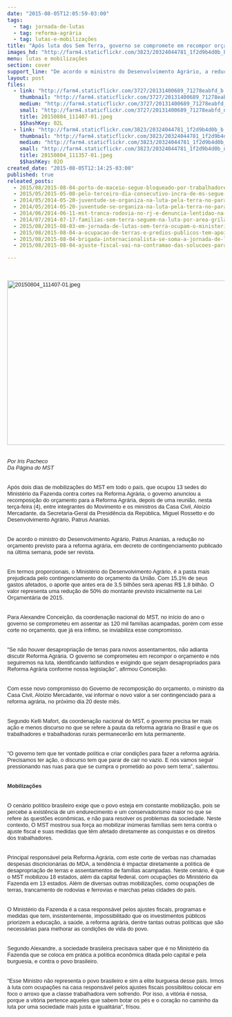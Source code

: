 ```yaml
---
date: "2015-08-05T12:05:59-03:00"
tags:
  - tag: jornada-de-lutas
  - tag: reforma-agrária
  - tag: lutas-e-mobilizações
title: "Após luta dos Sem Terra, governo se compromete em recompor orçamento da Reforma Agrária"
images_hd: "http://farm4.staticflickr.com/3823/20324044781_1f2d9b4d0b_b.jpg"
menu: lutas e mobilizações
section: cover
support_line: "De acordo o ministro do Desenvolvimento Agrário, a redução no orçamento previsto em decreto de contingenciamento, pode ser revista.\n"
layout: post
files:
  - link: "http://farm4.staticflickr.com/3727/20131400689_71278eabfd_b.jpg"
    thumbnail: "http://farm4.staticflickr.com/3727/20131400689_71278eabfd_t.jpg"
    medium: "http://farm4.staticflickr.com/3727/20131400689_71278eabfd_z.jpg"
    small: "http://farm4.staticflickr.com/3727/20131400689_71278eabfd_n.jpg"
    title: 20150804_111407-01.jpeg
    $$hashKey: 02L
  - link: "http://farm4.staticflickr.com/3823/20324044781_1f2d9b4d0b_b.jpg"
    thumbnail: "http://farm4.staticflickr.com/3823/20324044781_1f2d9b4d0b_t.jpg"
    medium: "http://farm4.staticflickr.com/3823/20324044781_1f2d9b4d0b_z.jpg"
    small: "http://farm4.staticflickr.com/3823/20324044781_1f2d9b4d0b_n.jpg"
    title: 20150804_111357-01.jpeg
    $$hashKey: 02O
created_date: "2015-08-05T12:14:25-03:00"
published: true
releated_posts:
  - 2015/08/2015-08-04-porto-de-maceio-segue-bloqueado-por-trabalhadores-rurais.md
  - 2015/05/2015-05-08-pelo-terceiro-dia-consecutivo-incra-de-ms-segue-ocupado-e-rodovias-federais-sao-bloqueadas.md
  - 2014/05/2014-05-20-juventude-se-organiza-na-luta-pela-terra-no-parana.md-e
  - 2014/05/2014-05-20-juventude-se-organiza-na-luta-pela-terra-no-parana.md
  - 2014/06/2014-06-11-mst-tranca-rodovia-no-rj-e-denuncia-lentidao-na-desapropriacao-de-fazenda.md-e
  - 2014/07/2014-07-17-familias-sem-terra-seguem-na-luta-por-area-grilada-em-abelardo-luz.md
  - 2015/08/2015-08-03-em-jornada-de-lutas-sem-terra-ocupam-o-ministerio-da-fazenda-na-bahia.md
  - 2015/08/2015-08-04-a-ocupacao-de-terras-e-predios-publicos-tem-apoio-na-lei.md
  - 2015/08/2015-08-04-brigada-internacionalista-se-soma-a-jornada-de-lutas-no-para.md
  - 2015/08/2015-08-04-ajuste-fiscal-vai-na-contramao-das-solucoes-para-a-reforma-agraria-aponta-especialista.md

---
```

<div style="color: rgb(34, 34, 34); font-family: arial, sans-serif; font-size: 12.8000001907349px; line-height: normal;">&nbsp;</div>

<div style="color: rgb(34, 34, 34); font-family: arial, sans-serif; font-size: 12.8000001907349px; line-height: normal;">&nbsp;</div>

<div style="color: rgb(34, 34, 34); font-family: arial, sans-serif; font-size: 12.8000001907349px; line-height: normal;"><img alt="20150804_111407-01.jpeg" height="380" src="http://farm4.staticflickr.com/3727/20131400689_71278eabfd_b.jpg" width="700" /></div>

<div style="color: rgb(34, 34, 34); font-family: arial, sans-serif; font-size: 12.8000001907349px; line-height: normal;">&nbsp;</div>

<div style="color: rgb(34, 34, 34); font-family: arial, sans-serif; font-size: 12.8000001907349px; line-height: normal;">&nbsp;</div>

<div style="color: rgb(34, 34, 34); font-family: arial, sans-serif; font-size: 12.8000001907349px; line-height: normal;"><em>Por Iris Pacheco</em></div>

<div style="color: rgb(34, 34, 34); font-family: arial, sans-serif; font-size: 12.8000001907349px; line-height: normal;"><em>Da P&aacute;gina do MST&nbsp;</em></div>

<div style="color: rgb(34, 34, 34); font-family: arial, sans-serif; font-size: 12.8000001907349px; line-height: normal;"><br />
&nbsp;</div>

<div style="color: rgb(34, 34, 34); font-family: arial, sans-serif; font-size: 12.8000001907349px; line-height: normal;">Ap&oacute;s dois dias de mobiliza&ccedil;&otilde;es do MST em todo o pa&iacute;s, que ocupou 13 sedes do Minist&eacute;rio da Fazenda contra cortes na Reforma Agr&aacute;ria, o governo anunciou a recomposi&ccedil;&atilde;o do or&ccedil;amento para a Reforma Agr&aacute;ria, depois de uma reuni&atilde;o, nesta ter&ccedil;a-feira (4), entre integrantes do Movimento e os ministros da Casa Civil, Alo&iacute;zio Mercadante, da Secretaria-Geral da Presid&ecirc;ncia da Rep&uacute;blica, Miguel Rossetto e do Desenvolvimento Agr&aacute;rio, Patrus Ananias.</div>

<div style="color: rgb(34, 34, 34); font-family: arial, sans-serif; font-size: 12.8000001907349px; line-height: normal;">&nbsp;</div>

<div style="color: rgb(34, 34, 34); font-family: arial, sans-serif; font-size: 12.8000001907349px; line-height: normal;"><br />
De acordo o ministro do Desenvolvimento Agr&aacute;rio, Patrus Ananias, a redu&ccedil;&atilde;o no or&ccedil;amento previsto para a reforma agr&aacute;ria, em decreto de contingenciamento publicado na &uacute;ltima semana, pode ser revista.</div>

<div style="color: rgb(34, 34, 34); font-family: arial, sans-serif; font-size: 12.8000001907349px; line-height: normal;">&nbsp;</div>

<div style="color: rgb(34, 34, 34); font-family: arial, sans-serif; font-size: 12.8000001907349px; line-height: normal;"><br />
Em termos proporcionais, o Minist&eacute;rio do Desenvolvimento Agr&aacute;rio, &eacute; a pasta mais prejudicada pelo contingenciamento do or&ccedil;amento da Uni&atilde;o. Com 15,1% de seus gastos afetados, o aporte que antes era de 3,5 bilh&otilde;es ser&aacute; apenas R$ 1,8 bilh&atilde;o. O valor representa uma redu&ccedil;&atilde;o de 50% do montante previsto inicialmente na Lei Or&ccedil;ament&aacute;ria de 2015.&nbsp;</div>

<div style="color: rgb(34, 34, 34); font-family: arial, sans-serif; font-size: 12.8000001907349px; line-height: normal;">&nbsp;</div>

<div style="color: rgb(34, 34, 34); font-family: arial, sans-serif; font-size: 12.8000001907349px; line-height: normal;"><br />
Para Alexandre Concei&ccedil;&atilde;o, da coordena&ccedil;&atilde;o nacional do MST, no in&iacute;cio do ano o governo se comprometeu em assentar as 120 mil fam&iacute;lias acampadas, por&eacute;m com esse corte no or&ccedil;amento, que j&aacute; era &iacute;nfimo, se inviabiliza esse compromisso.&nbsp;</div>

<div style="color: rgb(34, 34, 34); font-family: arial, sans-serif; font-size: 12.8000001907349px; line-height: normal;">&nbsp;</div>

<div style="color: rgb(34, 34, 34); font-family: arial, sans-serif; font-size: 12.8000001907349px; line-height: normal;"><br />
&quot;Se n&atilde;o houver desapropria&ccedil;&atilde;o de terras para novos assentamentos, n&atilde;o adianta discutir Reforma Agr&aacute;ria. O governo se comprometeu em recompor o or&ccedil;amento e n&oacute;s seguiremos na luta, identificando latif&uacute;ndios e exigindo que sejam desapropriados para Reforma Agr&aacute;ria conforme nossa legisla&ccedil;&atilde;o&quot;, afirmou Concei&ccedil;&atilde;o.</div>

<div style="color: rgb(34, 34, 34); font-family: arial, sans-serif; font-size: 12.8000001907349px; line-height: normal;">&nbsp;</div>

<div style="color: rgb(34, 34, 34); font-family: arial, sans-serif; font-size: 12.8000001907349px; line-height: normal;"><br />
Com esse novo compromisso do Governo de recomposi&ccedil;&atilde;o do or&ccedil;amento, o ministro da Casa Civil, Alo&iacute;zio Mercadante, vai informar o novo valor a ser contingenciado para a reforma agr&aacute;ria, no pr&oacute;ximo dia 20 deste m&ecirc;s.</div>

<div style="color: rgb(34, 34, 34); font-family: arial, sans-serif; font-size: 12.8000001907349px; line-height: normal;">&nbsp;</div>

<div style="color: rgb(34, 34, 34); font-family: arial, sans-serif; font-size: 12.8000001907349px; line-height: normal;"><br />
Segundo Kelli Mafort, da coordena&ccedil;&atilde;o nacional do MST, o governo precisa ter mais a&ccedil;&atilde;o e menos discurso no que se refere &agrave; pauta da reforma agr&aacute;ria no Brasil e que os trabalhadores e trabalhadoras rurais permanecer&atilde;o em luta permanente.</div>

<div style="color: rgb(34, 34, 34); font-family: arial, sans-serif; font-size: 12.8000001907349px; line-height: normal;">&nbsp;</div>

<div style="color: rgb(34, 34, 34); font-family: arial, sans-serif; font-size: 12.8000001907349px; line-height: normal;"><br />
&quot;O governo tem que ter vontade pol&iacute;tica e criar condi&ccedil;&otilde;es para fazer a reforma agr&aacute;ria. Precisamos ter a&ccedil;&atilde;o, o discurso tem que parar de cair no vazio. E n&oacute;s vamos seguir pressionando nas ruas para que se cumpra o prometido ao povo sem terra&quot;, salientou.&nbsp;</div>

<div style="color: rgb(34, 34, 34); font-family: arial, sans-serif; font-size: 12.8000001907349px; line-height: normal;">&nbsp;</div>

<div style="color: rgb(34, 34, 34); font-family: arial, sans-serif; font-size: 12.8000001907349px; line-height: normal;"><br />
<strong>Mobiliza&ccedil;&otilde;es</strong></div>

<div style="color: rgb(34, 34, 34); font-family: arial, sans-serif; font-size: 12.8000001907349px; line-height: normal;">&nbsp;</div>

<div style="color: rgb(34, 34, 34); font-family: arial, sans-serif; font-size: 12.8000001907349px; line-height: normal;"><br />
O cen&aacute;rio pol&iacute;tico brasileiro exige que o povo esteja em constante mobiliza&ccedil;&atilde;o, pois se percebe a exist&ecirc;ncia de um endurecimento e um conservadorismo maior no que se refere &agrave;s quest&otilde;es econ&ocirc;micas, e n&atilde;o para resolver os problemas da sociedade. Neste contexto, O MST mostrou sua for&ccedil;a ao mobilizar in&uacute;meras fam&iacute;lias sem terra contra o ajuste fiscal e suas medidas que t&ecirc;m afetado diretamente as conquistas e os direitos dos trabalhadores.&nbsp;</div>

<div style="color: rgb(34, 34, 34); font-family: arial, sans-serif; font-size: 12.8000001907349px; line-height: normal;">&nbsp;</div>

<div style="color: rgb(34, 34, 34); font-family: arial, sans-serif; font-size: 12.8000001907349px; line-height: normal;"><br />
Principal respons&aacute;vel pela Reforma Agr&aacute;ria, com este corte de verbas nas chamadas despesas discricion&aacute;rias do MDA, a tend&ecirc;ncia &eacute; impactar diretamente a pol&iacute;tica de desapropria&ccedil;&atilde;o de terras e assentamentos de fam&iacute;lias acampadas. Neste cen&aacute;rio, &eacute; que o MST mobilizou 18 estados, al&eacute;m da capital federal, com ocupa&ccedil;&otilde;es do Minist&eacute;rio da Fazenda em 13 estados. Al&eacute;m de diversas outras mobiliza&ccedil;&otilde;es, como ocupa&ccedil;&otilde;es de terras, trancamento de rodovias e ferrovias e marchas pelas cidades do pa&iacute;s.</div>

<div style="color: rgb(34, 34, 34); font-family: arial, sans-serif; font-size: 12.8000001907349px; line-height: normal;">&nbsp;</div>

<div style="color: rgb(34, 34, 34); font-family: arial, sans-serif; font-size: 12.8000001907349px; line-height: normal;"><br />
O Minist&eacute;rio da Fazenda &eacute; a casa respons&aacute;vel pelos ajustes fiscais, programas e medidas que tem, insistentemente, impossibilitado que os investimentos p&uacute;blicos priorizem a educa&ccedil;&atilde;o, a sa&uacute;de, a reforma agr&aacute;ria, dentre tantas outras pol&iacute;ticas que s&atilde;o necess&aacute;rias para melhorar as condi&ccedil;&otilde;es de vida do povo.</div>

<div style="color: rgb(34, 34, 34); font-family: arial, sans-serif; font-size: 12.8000001907349px; line-height: normal;">&nbsp;</div>

<div style="color: rgb(34, 34, 34); font-family: arial, sans-serif; font-size: 12.8000001907349px; line-height: normal;"><br />
Segundo Alexandre, a sociedade brasileira precisava saber que &eacute; no Minist&eacute;rio da Fazenda que se coloca em pr&aacute;tica a pol&iacute;tica econ&ocirc;mica ditada pelo capital e pela burguesia, e contra o povo brasileiro.</div>

<div style="color: rgb(34, 34, 34); font-family: arial, sans-serif; font-size: 12.8000001907349px; line-height: normal;">&nbsp;</div>

<div style="color: rgb(34, 34, 34); font-family: arial, sans-serif; font-size: 12.8000001907349px; line-height: normal;"><br />
&quot;Esse Ministro n&atilde;o representa o povo brasileiro e sim a elite burguesa desse pa&iacute;s. Irmos &agrave; luta com ocupa&ccedil;&otilde;es na casa respons&aacute;vel pelos ajustes fiscais possibilitou colocar em foco o arroxo que a classe trabalhadora vem sofrendo. Por isso, a vit&oacute;ria &eacute; nossa, porque a vit&oacute;ria pertence aqueles que sabem botar os p&eacute;s e o cora&ccedil;&atilde;o no caminho da luta por uma sociedade mais justa e igualit&aacute;ria&quot;, frisou.&nbsp;</div>
